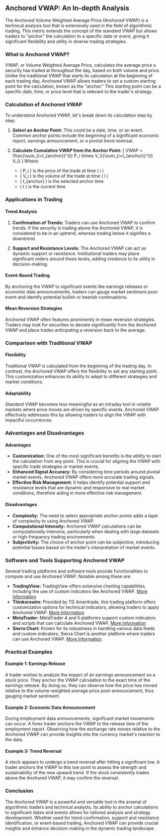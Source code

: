 ## Anchored VWAP: An In-depth Analysis

The Anchored Volume Weighted Average Price (Anchored VWAP) is a technical analysis tool that is extensively used in the field of algorithmic trading. This metric extends the concept of the standard VWAP but allows traders to "anchor" the calculation to a specific date or event, giving it significant flexibility and utility in diverse trading strategies.

### What is Anchored VWAP?

VWAP, or Volume Weighted Average Price, calculates the average price a security has traded at throughout the day, based on both volume and price. Unlike the traditional VWAP that starts its calculation at the beginning of each trading day, Anchored VWAP allows traders to set a custom starting point for the calculation, known as the "anchor." This starting point can be a specific date, time, or price level that is relevant to the trader's strategy.

### Calculation of Anchored VWAP

To understand Anchored VWAP, let's break down its calculation step by step:

1. **Select an Anchor Point:** This could be a date, time, or an event. Common anchor points include the beginning of a significant economic report, earnings announcement, or a pivotal trend reversal.

2. **Calculate Cumulative VWAP from the Anchor Point:** 
   \[
   VWAP = \frac{\sum_{i=t_{anchor}}^{t} P_i \times V_i}{\sum_{i=t_{anchor}}^{t} V_i}
   \]
   Where:
   - \( P_i \) is the price of the trade at time \( i \)
   - \( V_i \) is the volume of the trade at time \( i \)
   - \( t_{anchor} \) is the selected anchor time
   - \( t \) is the current time

### Applications in Trading

#### Trend Analysis

1. **Confirmation of Trends:** Traders can use Anchored VWAP to confirm trends. If the security is trading above the Anchored VWAP, it is considered to be in an uptrend, whereas trading below it signifies a downtrend.

2. **Support and Resistance Levels:** The Anchored VWAP can act as dynamic support or resistance. Institutional traders may place significant orders around these levels, adding credence to its utility in decision-making.

#### Event-Based Trading

By anchoring the VWAP to significant events like earnings releases or economic data announcements, traders can gauge market sentiment post-event and identify potential bullish or bearish continuations.

#### Mean Reversion Strategies

Anchored VWAP often features prominently in mean reversion strategies. Traders may look for securities to deviate significantly from the Anchored VWAP and place trades anticipating a reversion back to the average.

### Comparison with Traditional VWAP

#### Flexibility

Traditional VWAP is calculated from the beginning of the trading day. In contrast, the Anchored VWAP offers the flexibility to set any starting point. This customization enhances its ability to adapt to different strategies and market conditions.

#### Adaptability

Standard VWAP becomes less meaningful as an intraday tool in volatile markets where price moves are driven by specific events. Anchored VWAP effectively addresses this by allowing traders to align the VWAP with impactful occurrences.

### Advantages and Disadvantages

#### Advantages

- **Customization:** One of the most significant benefits is the ability to start the calculation from any point. This is crucial for aligning the VWAP with specific trade strategies or market events.
- **Enhanced Signal Accuracy:** By considering time periods around pivotal market events, Anchored VWAP offers more accurate trading signals.
- **Effective Risk Management:** It helps identify potential support and resistance levels that are dynamic and responsive to real market conditions, therefore aiding in more effective risk management.

#### Disadvantages

- **Complexity:** The need to select appropriate anchor points adds a layer of complexity to using Anchored VWAP.
- **Computational Intensity:** Anchored VWAP calculations can be computationally intensive, particularly when dealing with large datasets or high-frequency trading environments.
- **Subjectivity:** The choice of anchor point can be subjective, introducing potential biases based on the trader's interpretation of market events.

### Software and Tools Supporting Anchored VWAP

Several trading platforms and software tools provide functionalities to compute and use Anchored VWAP. Notable among these are:

- **TradingView:** TradingView offers extensive charting capabilities, including the use of custom indicators like Anchored VWAP. [More Information](https://www.tradingview.com)
- **Thinkorswim:** Provided by TD Ameritrade, this trading platform offers customization options for technical indicators, allowing traders to apply Anchored VWAP. [More Information](https://www.tdameritrade.com/tools-and-platforms/thinkorswim.page)
- **MetaTrader:** MetaTrader 4 and 5 platforms support custom indicators and scripts that can calculate Anchored VWAP. [More Information](https://www.metatrader4.com)
- **Sierra Chart:** Known for its robustness in handling various data feeds and custom indicators, Sierra Chart is another platform where traders can use Anchored VWAP. [More Information](https://www.sierrachart.com)

### Practical Examples

#### Example 1: Earnings Release

A trader wishes to analyze the impact of an earnings announcement on a stock price. They anchor the VWAP calculation to the exact time of the earnings release. By doing so, they can observe how the price has moved relative to the volume-weighted average price post-announcement, thus gauging market sentiment.

#### Example 2: Economic Data Announcement

During employment data announcements, significant market movements can occur. A forex trader anchors the VWAP to the release time of the employment report. Observing how the exchange rate moves relative to the Anchored VWAP can provide insights into the currency market's reaction to the data.

#### Example 3: Trend Reversal

A stock appears to undergo a trend reversal after hitting a significant low. A trader anchors the VWAP to this low point to assess the strength and sustainability of the new upward trend. If the stock consistently trades above the Anchored VWAP, it may confirm the reversal.

### Conclusion

The Anchored VWAP is a powerful and versatile tool in the arsenal of algorithmic traders and technical analysts. Its ability to anchor calculations to significant dates and events allows for tailored analysis and strategy development. Whether used for trend confirmation, support and resistance identification, or event-based trading, Anchored VWAP can provide crucial insights and enhance decision-making in the dynamic trading landscape.
